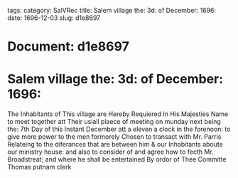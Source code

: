 tags: 
category: SalVRec
title: Salem village the: 3d: of December: 1696:
date: 1696-12-03
slug: d1e8697




# Document: d1e8697


# Salem village the: 3d: of December: 1696:

The Inhabitants of This village are Hereby Requiered In His Majesties Name to meet together att Their usiall plaece of meeting on munday next being the: 7th Day of this Instant December att a eleven a clock in the forenoon: to give more power to the men formorely Chosen to transact with Mr. Parris Relateing to the diferances that are between him & our Inhabitants aboute our ministry house: and also to consider of and agree how to fecth Mr. Broadstreat; and where he shall be entertained By ordor of Thee Committe Thomas putnam clerk
